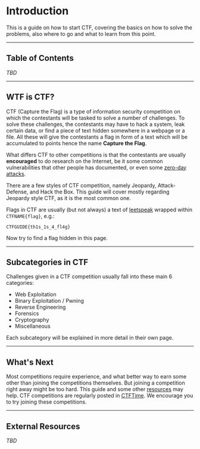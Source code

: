 # Introduction

This is a guide on how to start CTF, covering the basics on how to solve the problems, also where to go and what to learn from this point.

---

## Table of Contents
*TBD*

---

## WTF is CTF?

CTF (Capture the Flag) is a type of information security competition on which the contestants will be tasked to solve a number of challenges. To solve these challenges, the contestants may have to hack a system, leak certain data, or find a piece of text hidden somewhere in a webpage or a file. All these will give the contestants a flag in form of a text which will be accumulated to points hence the name **Capture the Flag**.

What differs CTF to other competitions is that the contestants are usually **encouraged** to do research on the Internet, be it some common vulnerabilities that other people has documented, or even some [zero-day attacks](https://www.kaspersky.com/resource-center/definitions/zero-day-exploit).

There are a few styles of CTF competition, namely Jeopardy, Attack-Defense, and Hack the Box. This guide will cover mostly regarding Jeopardy style CTF, as it is the most common one.

Flags in CTF are usually (but not always) a text of [leetspeak](https://en.wikipedia.org/wiki/Leet) wrapped within `CTFNAME{flag}`, e.g.:
```
CTFGUIDE{th1s_1s_4_fl4g}
```

Now try to find a flag hidden in this page.
<!--- You can't see me! The flag is CTFGUIDE{gr4tz_y0u_f0unD_m3} -->

---

## Subcategories in CTF

Challenges given in a CTF competition usually fall into these main 6 categories:
- Web Exploitation
- Binary Exploitation / Pwning
- Reverse Engineering
- Forensics
- Cryptography
- Miscellaneous

Each subcategory will be explained in more detail in their own page.

---

## What's Next

Most competitions require experience, and what better way to earn some other than joining the competitions themselves. But joining a competition right away might be too hard. This guide and some other [resources](#External-Resources) may help. CTF competitions are regularly posted in [CTFTime](https://ctftime.org/). We encourage you to try joining these competitions.

---

## External Resources
*TBD*